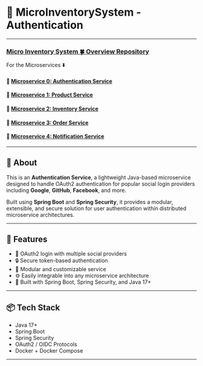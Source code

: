 # 🔐 MicroInventorySystem - Authentication

---
###  [Micro Inventory System 🍀 Overview Repository ](https://github.com/Ochwada/InventoryManagementSystem-MicroservicesArchitecture)
For the Microservices ⬇️
#### 🔗 [Microservice 0: Authentication Service](https://github.com/Ochwada/MicroInventorySystem-Authentication)
#### 🔗 [Microservice 1: Product Service](https://github.com/Ochwada/MicroInventorySystem-Product)
#### 🔗 [Microservice 2: Inventory Service](https://github.com/Ochwada/MicroInventorySystem-Inventory)
#### 🔗 [Microservice 3: Order Service](https://github.com/Ochwada/MicroInventorySystem-Order)
#### 🔗 [Microservice 4: Notification Service](https://github.com/Ochwada/MicroInventorySystem-Notification)

---
## 🔐 About

This is an **Authentication Service**, a lightweight Java-based microservice designed to handle OAuth2 authentication for popular social login providers including **Google**, **GitHub**, **Facebook**, and more.

Built using **Spring Boot** and **Spring Security**, it provides a modular, extensible, and secure solution for user authentication within distributed microservice architectures.

---

## 🚀 Features

- 🔗 OAuth2 login with multiple social providers
- 🔒 Secure token-based authentication
- 🧩 Modular and customizable service
- ⚙️ Easily integrable into any microservice architecture
- 📄 Built with Spring Boot, Spring Security, and Java 17+

---

## 📦 Tech Stack

- Java 17+
- Spring Boot
- Spring Security
- OAuth2 / OIDC Protocols
- Docker + Docker Compose

---

